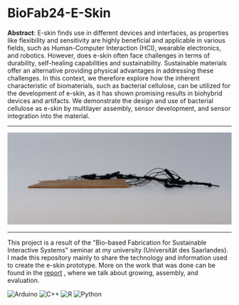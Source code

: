 # BioFab24-E-Skin

**Abstract**: E-skin finds use in different devices and interfaces, as properties like flexibility and sensitivity are highly beneficial and applicable in various fields, such as Human-Computer Interaction (HCI), wearable electronics, and robotics. However, does e-skin often face challenges in terms of durability, self-healing capabilities and sustainability. Sustainable materials offer an alternative providing physical advantages in addressing these challenges. In this context, we therefore explore how the inherent characteristic of biomaterials, such as bacterial cellulose, can be utilized for the development of e-skin, as it has shown promising results in biohybrid devices and artifacts. We demonstrate the design and use of bacterial cellulose as e-skin by multilayer assembly, sensor development, and sensor integration into the material.

---

![alt text](https://github.com/clawdd/BioFab24-E-Skin/blob/main/images/skin_sideview.jpg)

---

This project is a result of the "Bio-based Fabrication for Sustainable Interactive Systems" seminar at my university (Universität des Saarlandes). I made this repository mainly to share the technology and information used to create the e-skin prototype. More on the work that was done can be found in the [report](https://github.com/clawdd/BioFab24-E-Skin/blob/main/LivingLayers.pdf) , where we talk about growing, assembly, and evaluation.

![Arduino](https://img.shields.io/badge/-Arduino-00979D?style=for-the-badge&logo=Arduino&logoColor=white) ![C++](https://img.shields.io/badge/c++-%2300599C.svg?style=for-the-badge&logo=c%2B%2B&logoColor=white) ![R](https://img.shields.io/badge/r-%23276DC3.svg?style=for-the-badge&logo=r&logoColor=white) ![Python](https://img.shields.io/badge/python-3670A0?style=for-the-badge&logo=python&logoColor=ffdd54)
